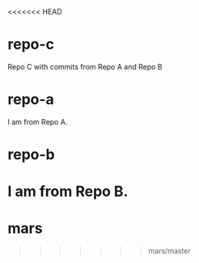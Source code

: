 <<<<<<< HEAD
# repo-c
Repo C with commits from Repo A and Repo B

# repo-a
I am from Repo A.

# repo-b
I am from Repo B.
=======
# mars
>>>>>>> mars/master

